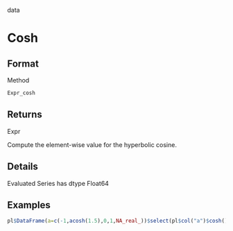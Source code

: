 data

# Cosh

## Format

Method

```r
Expr_cosh
```

## Returns

Expr

Compute the element-wise value for the hyperbolic cosine.

## Details

Evaluated Series has dtype Float64

## Examples

```r
pl$DataFrame(a=c(-1,acosh(1.5),0,1,NA_real_))$select(pl$col("a")$cosh())
```